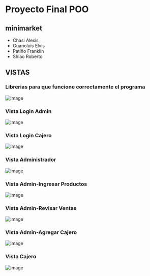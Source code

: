 # Proyecto Final POO

## minimarket

+ Chasi Alexis
+ Guanoluis Elvis
+ Patiño Franklin   
+ Shiao Roberto

## VISTAS

### Librerias para que funcione correctamente el programa 
![image](https://user-images.githubusercontent.com/117754026/223011880-72f76008-9077-484e-a4df-84a923e962b9.png)

### Vista Login Admin
![image](https://user-images.githubusercontent.com/117754026/223013950-60c362da-52c6-4f38-9805-ad8047903290.png)

### Vista Login Cajero
![image](https://user-images.githubusercontent.com/117754026/223014014-b90cf118-dc0d-42a5-be46-7cbdbaa606b1.png)

### Vista Administrador
![image](https://user-images.githubusercontent.com/117754026/223014084-6990a0bb-00ba-453c-8bd5-a74819329064.png)

### Vista Admin-Ingresar Productos 
![image](https://user-images.githubusercontent.com/117754026/223014137-7ce6b803-0fb1-4746-bc25-75f888546eb5.png)

### Vista Admin-Revisar Ventas
![image](https://user-images.githubusercontent.com/117754026/223014191-d74c7175-b179-40b9-882b-de47a0ca0743.png)

### Vista Admin-Agregar Cajero
![image](https://user-images.githubusercontent.com/117754026/223014269-d63f5c2a-a914-4bd7-93cf-2e4e6c2cb2e1.png)

### Vista Cajero 
![image](https://user-images.githubusercontent.com/117754026/223014318-df592bce-b824-46df-bac1-44e2fe39ce8f.png)
